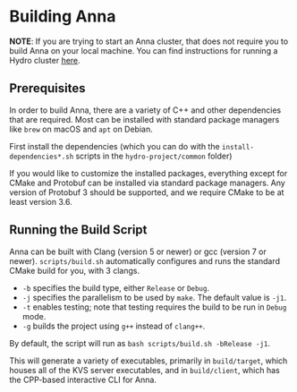 # Building Anna

**NOTE**: If you are trying to start an Anna cluster, that does not require you to build Anna on your local machine. 
You can find instructions for running a Hydro cluster 
[here](https://github.com/hydro-project/cluster/blob/master/docs/getting-started-aws.md).

## Prerequisites
In order to build Anna, there are a variety of C++ and other dependencies that are required. 
Most can be installed with standard package managers like `brew` on macOS and `apt` on Debian. 

First install the dependencies (which you can do with the `install-dependencies*.sh` scripts in 
the `hydro-project/common` folder)

If you would like to customize the installed packages, everything except for CMake and Protobuf can be 
installed via standard package managers. Any version of Protobuf 3 should be supported, and we require CMake 
to be at least version 3.6.

## Running the Build Script

Anna can be built with Clang (version 5 or newer) or gcc (version 7 or newer). 
`scripts/build.sh` automatically configures and runs the standard CMake build for you, with 3 clangs.

* `-b` specifies the build type, either `Release` or `Debug`.
* `-j` specifies the parallelism to be used by `make`. The default value is `-j1`.
* `-t` enables testing; note that testing requires the build to be run in `Debug` mode. 
* `-g` builds the project using `g++` instead of `clang++`. 

By default, the script will run as `bash scripts/build.sh -bRelease -j1`. 

This will generate a variety of executables, primarily in `build/target`, 
which houses all of the KVS server executables, and in `build/client`, 
which has the CPP-based interactive CLI for Anna.
